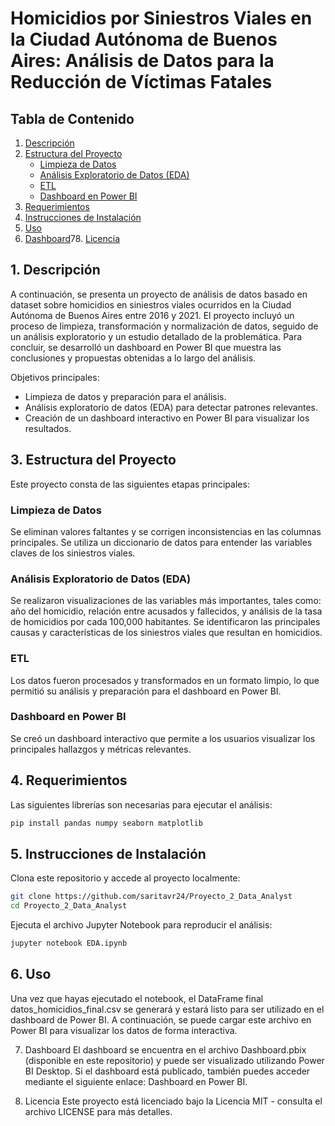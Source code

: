 # Homicidios por Siniestros Viales en la Ciudad Autónoma de Buenos Aires: Análisis de Datos para la Reducción de Víctimas Fatales

## Tabla de Contenido
1. [Descripción](#descripción)
2. [Estructura del Proyecto](#estructura-del-proyecto)
   - [Limpieza de Datos](#limpieza-de-datos)
   - [Análisis Exploratorio de Datos (EDA)](#análisis-exploratorio-de-datos-eda)
   - [ETL](#etl)
   - [Dashboard en Power BI](#dashboard-en-power-bi)
3. [Requerimientos](#requerimientos)
4. [Instrucciones de Instalación](#instrucciones-de-instalación)
5. [Uso](#uso)
6. [Dashboard](#dashboard)78. [Licencia](#licencia)

## 1. Descripción
A continuación, se presenta un proyecto de análisis de datos basado en dataset sobre homicidios en siniestros viales ocurridos en la Ciudad Autónoma de Buenos Aires entre 2016 y 2021. El proyecto incluyó un proceso de limpieza, transformación y normalización de datos, seguido de un análisis exploratorio y un estudio detallado de la problemática. Para concluir, se desarrolló un dashboard en Power BI que muestra las conclusiones y propuestas obtenidas a lo largo del análisis.

Objetivos principales:

- Limpieza de datos y preparación para el análisis.
- Análisis exploratorio de datos (EDA) para detectar patrones relevantes.
- Creación de un dashboard interactivo en Power BI para visualizar los resultados.

## 3. Estructura del Proyecto
Este proyecto consta de las siguientes etapas principales:

### Limpieza de Datos
Se eliminan valores faltantes y se corrigen inconsistencias en las columnas principales.
Se utiliza un diccionario de datos para entender las variables claves de los siniestros viales.

### Análisis Exploratorio de Datos (EDA)
Se realizaron visualizaciones de las variables más importantes, tales como: año del homicidio, relación entre acusados y fallecidos, y análisis de la tasa de homicidios por cada 100,000 habitantes.
Se identificaron las principales causas y características de los siniestros viales que resultan en homicidios.

### ETL
Los datos fueron procesados y transformados en un formato limpio, lo que permitió su análisis y preparación para el dashboard en Power BI.

### Dashboard en Power BI
Se creó un dashboard interactivo que permite a los usuarios visualizar los principales hallazgos y métricas relevantes.

## 4. Requerimientos
Las siguientes librerías son necesarias para ejecutar el análisis:

```bash
pip install pandas numpy seaborn matplotlib
```

## 5. Instrucciones de Instalación
Clona este repositorio y accede al proyecto localmente:
```bash
git clone https://github.com/saritavr24/Proyecto_2_Data_Analyst
cd Proyecto_2_Data_Analyst
```

Ejecuta el archivo Jupyter Notebook para reproducir el análisis:

```bash
jupyter notebook EDA.ipynb
```

## 6. Uso
Una vez que hayas ejecutado el notebook, el DataFrame final datos_homicidios_final.csv se generará y estará listo para ser utilizado en el dashboard de Power BI. A continuación, se puede cargar este archivo en Power BI para visualizar los datos de forma interactiva.

7. Dashboard
El dashboard se encuentra en el archivo Dashboard.pbix (disponible en este repositorio) y puede ser visualizado utilizando Power BI Desktop. Si el dashboard está publicado, también puedes acceder mediante el siguiente enlace: Dashboard en Power BI.

8. Licencia
Este proyecto está licenciado bajo la Licencia MIT - consulta el archivo LICENSE para más detalles.
